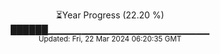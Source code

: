 <p align="center">
⏳Year Progress (22.20 %) <br>
██████▁▁▁▁▁▁▁▁▁▁▁▁▁▁▁▁▁▁▁▁▁▁▁▁ <br>
<sub>Updated: Fri, 22 Mar 2024 06:20:35 GMT</sub>
</p>

